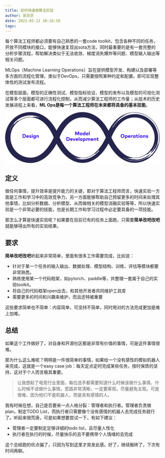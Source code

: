 ```yaml
---
title: 如何快速做算法实验
author: 吴京京
date: 2021-05-11 10:16:19
tags:
---
```


每个算法工程师都必须要有自己熟悉的一套code toolkit，包含各种不同的任务，开放不同模块的接口，能够快速复现出sota方法，同时最重要的是有一套完整的分析步骤流程，帮助解决类似于无法收敛、梯度消失爆炸等问题、模型输入输出等相关问题。


MLOps（Machine Learning Operations）旨在提供模型开发、构建以及部署等多方面的流程化管理，类似于DevOps，只需要按照某种约定和配置，即可实现整体性的测试发布流程。

在模型层面，模型的正确性测试、模型指标验证、模型的发布以及模型的可视化测试等多个层面都可进行流程化控制，从而减少算法工程师的工作量；从技术的历史发展进程上来看，**ML Ops是每一个算法工程师在未来都将具备的基本技能**。

![](/images/2022.03/mlops_visual.svg)


<!-- more -->

## 定义

做任何事情，提升效率是提升能力的关键，那对于算法工程师而言，快速实验一方面是工作和学习中的高效竞争力，另一方面能够帮助自己预留更多的时间来处理其他事情，比如分析数据、分析模型、从而做相关的模型消融实验等等，所以快速实验是一个非常必要的技能，也是长期工作和学习过程中必定要具备的一项技能。

那怎么才算是快速实验呢？如果要在目前已有的任务上面跑，只需要**简单改吧改吧**就能够得出所有的实验结果。

## 要求

**简单改吧改吧**听起来非常简单，里面有很多工作需要完成，比如说：

* 针对于某一个任务的输入输出、数据处理、模型结构、训练、评估等模块都要非常熟悉。
* 熟练使用某一个代码框架，如pytorch、paddle等，并整理一套属于自己的实验toolkit。
* 将自己的代码框架open出去，和其他开发者共同维护工具库
* 需要更多的时间和兴趣来维护，而且还特被重要

这些要求简单也不简单：内容简单，可坚持不简单，同时用对的方法完成更加是难上加难。

## 总结

如果这个工作做好了，对自身和开源社区都是非常有价值的事情，可是这件事情很难。

那为什么这么难呢？明明是一件很简单的事情，如果给一个没有感性的模拟机器人来完成，这就是一个easy case job：每天定点定时完成某些任务，按时保质的坚持，这对于个人而言极其重要。

> 让我想起了电竞行业里面，每位选手都需要知道什么时候该做什么事情，什么时候不该做什么事情，思路非常清晰，一定要客观，尽量避免主观。可是很难，因为他们不是机器人，而是具有感情的人。

我有时候在想，自己是否要来一点人格分裂：管理者和执行者。管理者负责做plan，制定TODO List，而执行者只需要像个没有感情的机器人去完成任务就行了。听起来很荒唐，可是如果想要尝试一下，有如下建议：
* 管理者一定要制定足够详细的todo list，且尽量人性化
* 执行者在执行的时候，尽量快乐的且不要携带个人情绪的去完成

这个总结跑的优点偏了，只因为写到这里才突发此感。好了，继续搬砖了，下次有时间再聊。